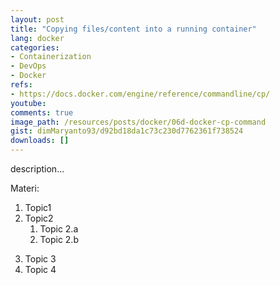 ```yaml
---
layout: post
title: "Copying files/content into a running container"
lang: docker
categories:
- Containerization
- DevOps
- Docker
refs: 
- https://docs.docker.com/engine/reference/commandline/cp/
youtube: 
comments: true
image_path: /resources/posts/docker/06d-docker-cp-command
gist: dimMaryanto93/d92bd18da1c73c230d7762361f738524
downloads: []
---
```



description...

Materi: 

1. Topic1
2. Topic2
    1. Topic 2.a
    2. Topic 2.b
<!--more-->
3. Topic 3
4. Topic 4